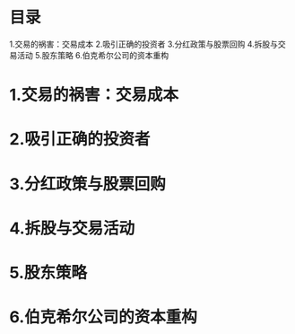 # 目录
1.交易的祸害：交易成本
2.吸引正确的投资者
3.分红政策与股票回购
4.拆股与交易活动
5.股东策略
6.伯克希尔公司的资本重构

# 1.交易的祸害：交易成本
# 2.吸引正确的投资者
# 3.分红政策与股票回购
# 4.拆股与交易活动
# 5.股东策略
# 6.伯克希尔公司的资本重构